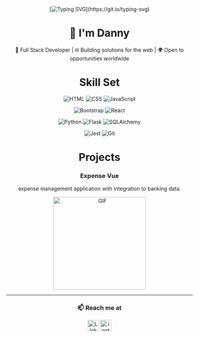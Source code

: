 <div align="center">
    
[![Typing SVG](https://readme-typing-svg.demolab.com?font=VT323&size=40&duration=5500&pause=1000&color=3FB927&background=427AFF00&repeat=true&width=435&lines=Hello%2C+fellow+human...)](https://git.io/typing-svg)

</div>

<div align="center">

# 👋 I'm Danny  
🔧 Full Stack Developer | 🌐 Building solutions for the web | 🌍 Open to opportunities worldwide

</div>

<h1 align="center">Skill Set</h1>

<div align="center">

![HTML](https://img.shields.io/badge/HTML5-E34F26?style=for-the-badge&logo=html5&logoColor=white)
![CSS](https://img.shields.io/badge/CSS3-1572B6?style=for-the-badge&logo=css3&logoColor=white)
![JavaScript](https://img.shields.io/badge/JavaScript-F7DF1E?style=for-the-badge&logo=javascript&logoColor=black)

![Bootstrap](https://img.shields.io/badge/Bootstrap-563D7C?style=for-the-badge&logo=bootstrap&logoColor=white)
![React](https://img.shields.io/badge/React-61DAFB?style=for-the-badge&logo=react&logoColor=black)

![Python](https://img.shields.io/badge/Python-3776AB?style=for-the-badge&logo=python&logoColor=white)
![Flask](https://img.shields.io/badge/Flask-000000?style=for-the-badge&logo=flask&logoColor=white)
![SQLAlchemy](https://img.shields.io/badge/SQLAlchemy-FF2D20?style=for-the-badge&logo=python&logoColor=white)

![Jest](https://img.shields.io/badge/Jest-C21325?style=for-the-badge&logo=jest&logoColor=white)
![Git](https://img.shields.io/badge/Git-F05032?style=for-the-badge&logo=git&logoColor=white)

</div>

<div align="center">
    
# Projects

### Expense Vue
expense management application with integration to banking data.

<img src="https://i.imgur.com/ogQcexn.gif" alt="GIF" width="250"/>

</div>
<div align="center"> 

---

### 📫 Reach me at 
<span>
<a href="https://www.linkedin.com/in/dannyvaldivia/"><img src="https://skillicons.dev/icons?i=linkedin&theme=light&perline=4" alt="LinkedIn" width="30"/></a>
<a href="https://www.instagram.com/danny.valdivia"><img src="https://skillicons.dev/icons?i=instagram&theme=light&perline=4" alt="instagram" width="30"/></a>
</span>

</div>
